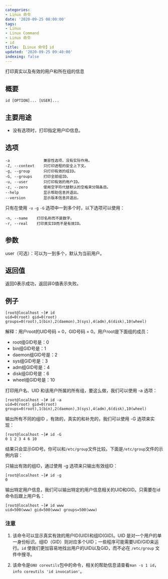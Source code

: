```yaml
---
categories:
- Linux 命令
date: '2020-09-25 08:00:00'
tags:
- Linux
- Linux Command
- Linux 命令
- id
title: 【Linux 命令】id
updated: '2020-09-25 09:40:00'
indexing: false
---
```


打印真实以及有效的用户和所在组的信息

## 概要

```shell
id [OPTION]... [USER]...
```

## 主要用途

- 没有选项时，打印指定用户ID信息。

## 选项

```shell
-a               兼容性选项，没有实际作用。
-Z, --context    只打印进程的安全上下文。
-g, --group      只打印有效的组ID。
-G, --groups     打印全部组ID。
-u, --user       只打印有效的用户ID。
-z, --zero       使用空字符代替默认的空格来分隔条目。
--help           显示帮助信息并退出。
--version        显示版本信息并退出。
```

只有在使用 `-u` `-g` `-G` 选项中一到多个时，以下选项可以使用：
```shell
-n, --name    打印名称而不是数字。
-r, --real    打印真实ID而不是有效ID。
```

## 参数
user（可选）：可以为一到多个，默认为当前用户。

## 返回值

返回0表示成功，返回非0值表示失败。

## 例子

```shell
[root@localhost ~]# id
uid=0(root) gid=0(root) groups=0(root),1(bin),2(daemon),3(sys),4(adm),6(disk),10(wheel)
```

解释：用户root的UID号码 = 0，GID号码 = 0。用户root是下面组的成员：

* root组GID号是：0
* bin组GID号是：1
* daemon组GID号是：2
* sys组GID号是：3
* adm组GID号是：4
* disk组GID号是：6
* wheel组GID号是：10

打印用户名、UID 和该用户所属的所有组，要这么做，我们可以使用 -a 选项：

```shell
[root@localhost ~]# id -a
uid=0(root) gid=0(root) groups=0(root),1(bin),2(daemon),3(sys),4(adm),6(disk),10(wheel)
```

输出所有不同的组ID ，有效的，真实的和补充的，我们可以使用 -G 选项来实现：

```shell
[root@localhost ~]# id -G
0 1 2 3 4 6 10
```

结果只会显示GID号。你可以和`/etc/group`文件比较。下面是`/etc/group`文件的示例内容：

只输出有效的组ID，通过使用 -g 选项来只输出有效组ID：

```shell
[root@localhost ~]# id -g
0
```

输出特定用户信息，我们可以输出特定的用户信息相关的UID和GID。只需要在id命令后跟上用户名：

```shell
[root@localhost ~]# id www
uid=500(www) gid=500(www) groups=500(www)
```

### 注意

1. 该命令可以显示真实有效的用户ID(UID)和组ID(GID)。UID 是对一个用户的单一身份标识。组ID（GID）则对应多个UID；一些程序可能需要UID/GID来运行。`id` 使我们更加容易地找出用户的UID以及GID，而不必在 `/etc/group` 文件中搜寻。

2. 该命令是`GNU coreutils`包中的命令，相关的帮助信息请查看`man -s 1 id`，`info coreutils 'id invocation'`。

<!-- Linux命令行搜索引擎：https://jaywcjlove.github.io/linux-command/ -->
